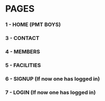 # PAGES

### 1 - HOME (PMT BOYS)

### 3 - CONTACT

### 4 - MEMBERS

### 5 - FACILITIES

### 6 - SIGNUP (If now one has logged in)

### 7 - LOGIN (If now one has logged in)